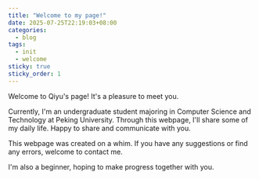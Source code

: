 ```yaml
---
title: "Welcome to my page!"
date: 2025-07-25T22:19:03+08:00
categories:
  - blog
tags:
  - init
  - welcome
sticky: true
sticky_order: 1
---
```


Welcome to Qiyu's page! It's a pleasure to meet you.

Currently, I'm an undergraduate student majoring in Computer Science and Technology at Peking University. Through this webpage, I'll share some of my daily life. Happy to share and communicate with you. 

This webpage was created on a whim. If you have any suggestions or find any errors, welcome to contact me.

I'm also a beginner, hoping to make progress together with you.

<!-- Check out the [Jekyll docs][jekyll-docs] for more info on how to get the most out of Jekyll. File all bugs/feature requests at [Jekyll’s GitHub repo][jekyll-gh]. If you have questions, you can ask them on [Jekyll Talk][jekyll-talk].

[jekyll-docs]: https://jekyllrb.com/docs/home
[jekyll-gh]:   https://github.com/jekyll/jekyll
[jekyll-talk]: https://talk.jekyllrb.com/ -->
